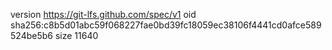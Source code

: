 version https://git-lfs.github.com/spec/v1
oid sha256:c8b5d01abc59f068227fae0bd39fc18059ec38106f4441cd0afce589524be5b6
size 11640
